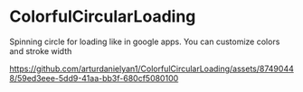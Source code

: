 # ColorfulCircularLoading
Spinning circle for loading like in google apps. You can customize colors and stroke width

https://github.com/arturdanielyan1/ColorfulCircularLoading/assets/87490448/59ed3eee-5dd9-41aa-bb3f-680cf5080100
